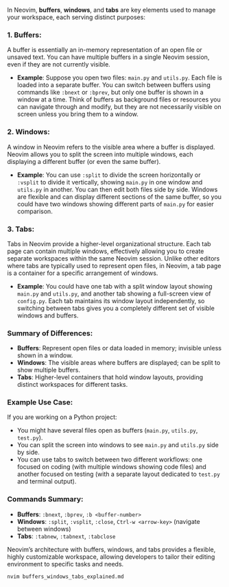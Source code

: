 In Neovim, **buffers**, **windows**, and **tabs** are key elements used to manage your workspace, each serving distinct purposes:

### 1. **Buffers**:

A buffer is essentially an in-memory representation of an open file or unsaved text. You can have multiple buffers in a single Neovim session, even if they are not currently visible.

- **Example**: Suppose you open two files: `main.py` and `utils.py`. Each file is loaded into a separate buffer. You can switch between buffers using commands like `:bnext` or `:bprev`, but only one buffer is shown in a window at a time. Think of buffers as background files or resources you can navigate through and modify, but they are not necessarily visible on screen unless you bring them to a window.

### 2. **Windows**:

A window in Neovim refers to the visible area where a buffer is displayed. Neovim allows you to split the screen into multiple windows, each displaying a different buffer (or even the same buffer).

- **Example**: You can use `:split` to divide the screen horizontally or `:vsplit` to divide it vertically, showing `main.py` in one window and `utils.py` in another. You can then edit both files side by side. Windows are flexible and can display different sections of the same buffer, so you could have two windows showing different parts of `main.py` for easier comparison.

### 3. **Tabs**:

Tabs in Neovim provide a higher-level organizational structure. Each tab page can contain multiple windows, effectively allowing you to create separate workspaces within the same Neovim session. Unlike other editors where tabs are typically used to represent open files, in Neovim, a tab page is a container for a specific arrangement of windows.

- **Example**: You could have one tab with a split window layout showing `main.py` and `utils.py`, and another tab showing a full-screen view of `config.py`. Each tab maintains its window layout independently, so switching between tabs gives you a completely different set of visible windows and buffers.

### **Summary of Differences**:

- **Buffers**: Represent open files or data loaded in memory; invisible unless shown in a window.
- **Windows**: The visible areas where buffers are displayed; can be split to show multiple buffers.
- **Tabs**: Higher-level containers that hold window layouts, providing distinct workspaces for different tasks.

### Example Use Case:

If you are working on a Python project:

- You might have several files open as buffers (`main.py`, `utils.py`, `test.py`).
- You can split the screen into windows to see `main.py` and `utils.py` side by side.
- You can use tabs to switch between two different workflows: one focused on coding (with multiple windows showing code files) and another focused on testing (with a separate layout dedicated to `test.py` and terminal output).

### Commands Summary:

- **Buffers**: `:bnext`, `:bprev`, `:b <buffer-number>`
- **Windows**: `:split`, `:vsplit`, `:close`, `Ctrl-w <arrow-key>` (navigate between windows)
- **Tabs**: `:tabnew`, `:tabnext`, `:tabclose`

Neovim’s architecture with buffers, windows, and tabs provides a flexible, highly customizable workspace, allowing developers to tailor their editing environment to specific tasks and needs.

```bash
nvim buffers_windows_tabs_explained.md
```
